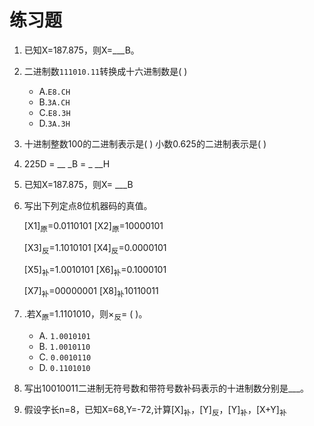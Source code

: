 # 练习题

1. 已知X=187.875，则X=___B。
2. 二进制数`111010.11`转换成十六进制数是( )
   - A.`E8.CH`
   - B.`3A.CH`
   - C.`E8.3H`
   - D.`3A.3H`

3. 十进制整数100的二进制表示是( )
   小数0.625的二进制表示是( )

4. 225D = __ _B =  _ __H

5. 已知X=187.875，则X= ___B

6. 写出下列定点8位机器码的真值。

   [X1]<sub>原</sub>=0.0110101 [X2]<sub>原</sub>=10000101

   [X3]<sub>反</sub>=1.1010101 [X4]<sub>反</sub>=0.0000101

   [X5]<sub>补</sub>=1.0010101 [X6]<sub>补</sub>=0.1000101

   [X7]<sub>补</sub>=00000001  [X8]<sub>补</sub>10110011

7. .若X<sub>原</sub>=1.1101010，则×<sub>反</sub>= ( )。
   - A. `1.0010101`
   - B. `1.0010110`
   - C. `0.0010110`
   - D. `0.1101010`

8. 写出10010011二进制无符号数和带符号数补码表示的十进制数分别是___。
9. 假设字长n=8，已知X=68,Y=-72,计算[X]<sub>补</sub>，[Y]<sub>反</sub>，[Y]<sub>补</sub>，[X+Y]<sub>补</sub>




